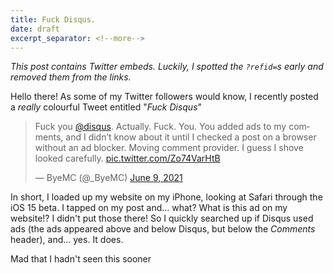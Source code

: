```yaml
---
title: Fuck Disqus. 
date: draft
excerpt_separator: <!--more-->
---
```


*This post contains Twitter embeds. Luckily, I spotted the `?refid=`s early and removed them from the links.*

Hello there! As some of my Twitter followers would know, I recently posted a *really* colourful Tweet entitled "*Fuck Disqus*"

<!--more-->

<blockquote class="twitter-tweet" data-dnt="true"><p lang="en" dir="ltr">Fuck you <a href="https://twitter.com/disqus">@disqus</a>. Actually. Fuck. You. You added ads to my comments, and I didn’t know about it until I checked a post on a browser without an ad blocker. Moving comment provider. I guess I shove looked carefully. <a href="https://t.co/Zo74VarHtB">pic.twitter.com/Zo74VarHtB</a></p>&mdash; ByeMC (@_ByeMC) <a href="https://twitter.com/_ByeMC/status/1402533505100300288">June 9, 2021</a></blockquote> <script async src="https://platform.twitter.com/widgets.js" charset="utf-8"></script>

In short, I loaded up my website on my iPhone, looking at Safari through the iOS 15 beta. I tapped on my post and... what? What is this ad on my website!? I didn't put those there!
So I quickly searched up if Disqus used ads (the ads appeared above and below Disqus, but below the *Comments* header), and... yes. It does. 

Mad that I hadn't seen this sooner
